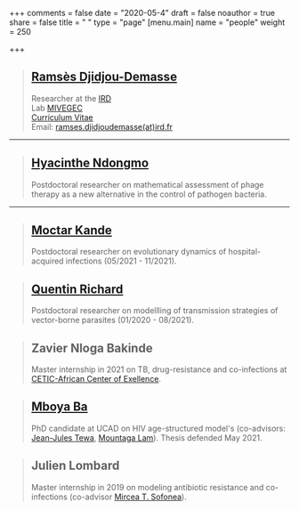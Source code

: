 +++
comments = false
date = "2020-05-4"
draft = false
noauthor = true
share = false
title = " "
type = "page"
[menu.main]
   name = "people"
weight = 250

+++

> ## [Ramsès Djidjou-Demasse](/CV.html)
> Researcher at the [IRD](https://en.ird.fr/)\
> Lab [MIVEGEC](https://mivegec.ird.fr/en/)\
> [Curriculum Vitae](/CV.html)\
> Email: [ramses.djidjoudemasse(at)ird.fr](mailto:ramses.djidjoudemasse@ird.fr)

___

> ## [Hyacinthe Ndongmo](https://www.researchgate.net/profile/Hm-Teytsa)
> Postdoctoral researcher on mathematical assessment of phage therapy as a new alternative in the control of pathogen bacteria.

___

> ## [Moctar Kande](https://www.linkedin.com/in/moctar-kande-4911baa8/?originalSubdomain=sn)
> Postdoctoral researcher on evolutionary dynamics of hospital-acquired infections (05/2021 - 11/2021).

> ## [Quentin Richard](http://quentin.richard.perso.math.cnrs.fr/index_en.html)
> Postdoctoral researcher on modellling of transmission strategies of vector-borne parasites (01/2020 - 08/2021).

> ## Zavier Nloga Bakinde
>Master internship in 2021 on TB, drug-resistance and co-infections at [CETIC-African Center of Exellence](https://cetic.cm/).

> ## [Mboya Ba](https://www.researchgate.net/profile/Mboya_Ba)
> PhD candidate at UCAD on HIV age-structured model's (co-advisors: [Jean-Jules Tewa](https://www.researchgate.net/profile/Tewa_Jean_Jules), [Mountaga Lam](https://www.researchgate.net/profile/Lam_Mountaga)). Thesis defended May 2021.

>## Julien Lombard
> Master internship in 2019 on modeling antibiotic resistance and co-infections (co-advisor [Mircea T. Sofonea](http://www.normalesup.org/~sofonea/rec.html.en.html)).